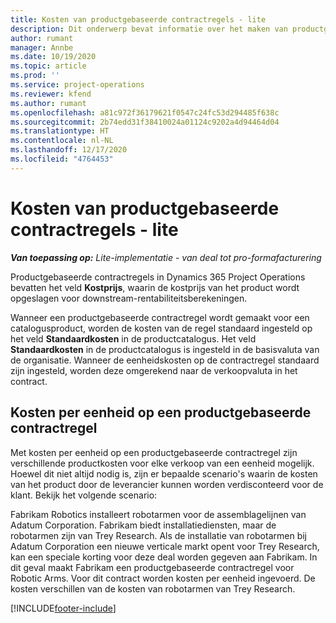 ```yaml
---
title: Kosten van productgebaseerde contractregels - lite
description: Dit onderwerp bevat informatie over het maken van productgebaseerde contractregels.
author: rumant
manager: Annbe
ms.date: 10/19/2020
ms.topic: article
ms.prod: ''
ms.service: project-operations
ms.reviewer: kfend
ms.author: rumant
ms.openlocfilehash: a81c972f36179621f0547c24fc53d294485f638c
ms.sourcegitcommit: 2b74edd31f38410024a01124c9202a4d94464d04
ms.translationtype: HT
ms.contentlocale: nl-NL
ms.lasthandoff: 12/17/2020
ms.locfileid: "4764453"
---
```

# <a name="cost-product-based-contract-lines---lite"></a>Kosten van productgebaseerde contractregels - lite

_**Van toepassing op:** Lite-implementatie - van deal tot pro-formafacturering_


Productgebaseerde contractregels in Dynamics 365 Project Operations bevatten het veld **Kostprijs**, waarin de kostprijs van het product wordt opgeslagen voor downstream-rentabiliteitsberekeningen.

Wanneer een productgebaseerde contractregel wordt gemaakt voor een catalogusproduct, worden de kosten van de regel standaard ingesteld op het veld **Standaardkosten** in de productcatalogus. Het veld **Standaardkosten** in de productcatalogus is ingesteld in de basisvaluta van de organisatie. Wanneer de eenheidskosten op de contractregel standaard zijn ingesteld, worden deze omgerekend naar de verkoopvaluta in het contract.

## <a name="unit-cost-on-a-product-based-contract-line"></a>Kosten per eenheid op een productgebaseerde contractregel

Met kosten per eenheid op een productgebaseerde contractregel zijn verschillende productkosten voor elke verkoop van een eenheid mogelijk. Hoewel dit niet altijd nodig is, zijn er bepaalde scenario's waarin de kosten van het product door de leverancier kunnen worden verdisconteerd voor de klant. Bekijk het volgende scenario:

Fabrikam Robotics installeert robotarmen voor de assemblagelijnen van Adatum Corporation. Fabrikam biedt installatiediensten, maar de robotarmen zijn van Trey Research. Als de installatie van robotarmen bij Adatum Corporation een nieuwe verticale markt opent voor Trey Research, kan een speciale korting voor deze deal worden gegeven aan Fabrikam. In dit geval maakt Fabrikam een productgebaseerde contractregel voor Robotic Arms. Voor dit contract worden kosten per eenheid ingevoerd. De kosten verschillen van de kosten van robotarmen van Trey Research.


[!INCLUDE[footer-include](../../includes/footer-banner.md)]